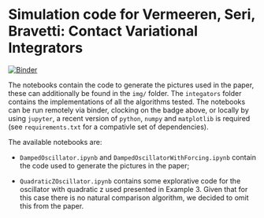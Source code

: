 # Simulation code for Vermeeren, Seri, Bravetti: Contact Variational Integrators

[![Binder](https://mybinder.org/badge_logo.svg)](https://mybinder.org/v2/gh/mseri/contact-variational-integrator/master)

The notebooks contain the code to generate the pictures used in the paper,
these can additionally be found in the `img/` folder. The `integators` folder
contains the implementations of all the algorithms tested. The notebooks can
be run remotely via binder, clocking on the badge above, or locally by using
`jupyter`, a recent version of `python`, `numpy` and `matplotlib` is required 
(see `requirements.txt` for a compativle set of dependencies).

The available notebooks are:

- `DampedOscillator.ipynb` and `DampedOscillatorWithForcing.ipynb` contain the code used to generate the pictures in the paper;

- `QuadraticZOscillator.ipynb` contains some explorative code for the oscillator with quadratic z used presented in Example 3. Given that for this case there is no natural comparison algorithm, we decided to omit this from the paper.

